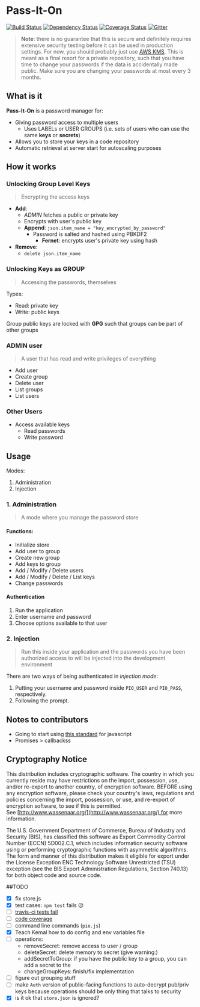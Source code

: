 # Pass-It-On

[![Build Status](https://travis-ci.org/communotey/pass-it-on.svg?branch=master)](https://travis-ci.org/communotey/pass-it-on)
[![Dependency Status](https://gemnasium.com/badges/github.com/communotey/pass-it-on.svg)](https://gemnasium.com/github.com/communotey/pass-it-on)
[![Coverage Status](https://coveralls.io/repos/github/communotey/pass-it-on/badge.svg?branch=master)](https://coveralls.io/github/goatandsheep/pass-it-on?branch=master)
[![Gitter](https://badges.gitter.im/gitterHQ/gitter.svg)](https://gitter.im/pass-it-on/Lobby)

> **Note**: there is no guarantee that this is secure and definitely requires extensive security testing before it can be used in production settings. For now, you should probably just use [AWS KMS](https://aws.amazon.com/documentation/kms/). This is meant as a final resort for a private repository, such that you have time to change your passwords if the data is accidentally made public. Make sure you are changing your passwords at most every 3 months.

## What is it

**Pass-It-On** is a password manager for:

- Giving password access to multiple users
  - Uses LABELs or USER GROUPS (i.e. sets of users who can use the same **keys** or **secrets**)
- Allows you to store your keys in a code repository
- Automatic retrieval at server start for autoscaling purposes

## How it works

### Unlocking Group Level Keys

> Encrypting the access keys

- **Add**:
  - *ADMIN* fetches a public or private key
  - Encrypts with user's public key
  - **Append**: `json.item_name = "key_encrypted_by_password"`
    - Password is salted and hashed using PBKDF2
      - **Fernet**: encrypts user's private key using hash
- **Remove**:
  - `delete json.item_name`

### Unlocking Keys as GROUP

> Accessing the passwords, themselves

Types:

- Read: private key
- Write: public keys

Group public keys are locked with **GPG** such that groups can be part of other groups

### ADMIN user

> A user that has read and write privileges of everything

- Add user
- Create group
- Delete user
- List groups
- List users

### Other Users

- Access available keys
  - Read passwords
  - Write password

## Usage

Modes:

1. Administration
2. Injection

### 1. Administration

> A mode where you manage the password store

#### Functions:

* Initialize store
* Add user to group
* Create new group
* Add keys to group
* Add / Modify / Delete users
* Add / Modify / Delete / List keys
* Change passwords

#### Authentication

1. Run the application
2. Enter username and password
3. Choose options available to that user

### 2. Injection

> Run this inside your application and the passwords you have been authorized access to will be injected into the development environment

There are two ways of being authenticated in *injection mode*:

1. Putting your username and password inside `PIO_USER` and `PIO_PASS`, respectively.
2. Following the prompt.

## Notes to contributors

* Going to start using [this standard](https://github.com/feross/standard/blob/master/README.md) for javascript
* Promises > callbackss


## Cryptography Notice

This distribution includes cryptographic software. The country in which you currently reside may have restrictions on the import, possession, use, and/or re-export to another country, of encryption software. BEFORE using any encryption software, please check your country's laws, regulations and policies concerning the import, possession, or use, and re-export of encryption software, to see if this is permitted. See [http://www.wassenaar.org/](http://www.wassenaar.org/) for more information.

The U.S. Government Department of Commerce, Bureau of Industry and Security (BIS), has classified this software as Export Commodity Control Number (ECCN) 5D002.C.1, which includes information security software using or performing cryptographic functions with asymmetric algorithms. The form and manner of this distribution makes it eligible for export under the License Exception ENC Technology Software Unrestricted (TSU) exception (see the BIS Export Administration Regulations, Section 740.13) for both object code and source code.

##TODO

- [x] fix store.js
- [x] test cases: `npm test` fails 😥
- [ ] [travis-ci tests fail](https://travis-ci.org/communotey/pass-it-on)
- [ ] [code coverage](https://coveralls.io/github/goatandsheep/pass-it-on?branch=master)
- [ ] command line commands (`pio.js`)
- [x] Teach Kemal how to do config and env variables file
- [ ] operations:
    - removeSecret: remove access to user / group
    - deleteSecret: delete memory to secret (give warning:)
    - addSecretToGroup: if you have the public key to a group, you can add a secret to the 
    - changeGroupKeys: finish/fix implementation
- [ ] figure out grouping stuff
- [ ] make `Auth` version of public-facing functions to auto-decrypt pub/priv keys because operations should be only thing that talks to security
- [x] is it ok that `store.json` is ignored?
